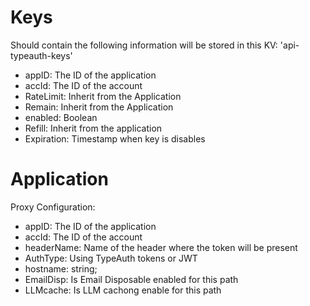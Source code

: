 


# Keys 

Should contain the following information will be stored in this KV: 'api-typeauth-keys'

- appID: The ID of the application
- accId: The ID of the account
- RateLimit: Inherit from the Application
- Remain: Inherit from the Application
- enabled: Boolean
- Refill: Inherit from the application
- Expiration: Timestamp when key is disables

# Application

Proxy Configuration:

- appID: The ID of the application
- accId: The ID of the account
- headerName: Name of the header where the token will be present
- AuthType: Using TypeAuth tokens or JWT
- hostname: string;
- EmailDisp: Is Email Disposable enabled for this path
- LLMcache: Is LLM cachong enable for this path

